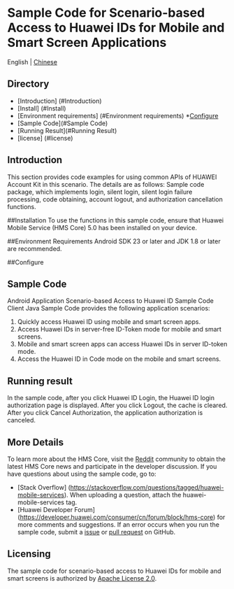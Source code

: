 # Sample Code for Scenario-based Access to Huawei IDs for Mobile and Smart Screen Applications

English | [Chinese](https://github.com/HMS-Core/huawei-account-demo/blob/android_scenarios_demo/README_ZH.md)

## Directory
* [Introduction] (#Introduction)
* [Install] (#Install)
* [Environment requirements] (#Environment requirements)
*[Configure](#Configure)
* [Sample Code](#Sample Code)
* [Running Result](#Running Result)
* [license] (#license)

## Introduction
This section provides code examples for using common APIs of HUAWEI Account Kit in this scenario. The details are as follows:
Sample code package, which implements login, silent login, silent login failure processing, code obtaining, account logout, and authorization cancellation functions.

##Installation
To use the functions in this sample code, ensure that Huawei Mobile Service (HMS Core) 5.0 has been installed on your device.

##Environment Requirements
Android SDK 23 or later and JDK 1.8 or later are recommended.

##Configure

## Sample Code
Android Application Scenario-based Access to Huawei ID Sample Code Client Java Sample Code provides the following application scenarios:
1. Quickly access Huawei ID using mobile and smart screen apps.
2. Access Huawei IDs in server-free ID-Token mode for mobile and smart screens.
3. Mobile and smart screen apps can access Huawei IDs in server ID-token mode.
4. Access the Huawei ID in Code mode on the mobile and smart screens.

## Running result
In the sample code, after you click Huawei ID Login, the Huawei ID login authorization page is displayed. After you click Logout, the cache is cleared. After you click Cancel Authorization, the application authorization is canceled.

## More Details
To learn more about the HMS Core, visit the [Reddit](https://www.reddit.com/r/HuaweiDevelopers/) community to obtain the latest HMS Core news and participate in the developer discussion.
If you have questions about using the sample code, go to:
* [Stack Overflow] (https://stackoverflow.com/questions/tagged/huawei-mobile-services). When uploading a question, attach the huawei-mobile-services tag.
* [Huawei Developer Forum] (https://developer.huawei.com/consumer/cn/forum/block/hms-core) for more comments and suggestions.
If an error occurs when you run the sample code, submit a [issue](https://github.com/HMS-Core/huawei-account-demo/issues) or [pull request](https://github.com/HMS-Core/huawei-account-demo/pulls) on GitHub.

## Licensing
The sample code for scenario-based access to Huawei IDs for mobile and smart screens is authorized by [Apache License 2.0](http://www.apache.org/licenses/LICENSE-2.0).